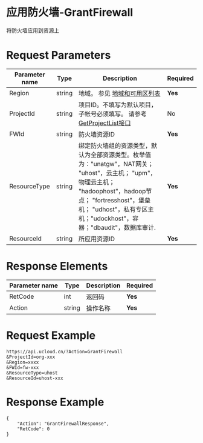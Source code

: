 # 应用防火墙-GrantFirewall

将防火墙应用到资源上

# Request Parameters
|Parameter name|Type|Description|Required|
|---|---|---|---|
|Region|string|地域。 参见 [地域和可用区列表](../summary/regionlist.html)|**Yes**|
|ProjectId|string|项目ID。不填写为默认项目，子帐号必须填写。 请参考[GetProjectList接口](../summary/get_project_list.html)|No|
|FWId|string|防火墙资源ID|**Yes**|
|ResourceType|string|绑定防火墙组的资源类型，默认为全部资源类型。枚举值为："unatgw"，NAT网关； "uhost"，云主机； "upm"，物理云主机； "hadoophost"，hadoop节点； "fortresshost"，堡垒机； "udhost"，私有专区主机；"udockhost"，容器；"dbaudit"，数据库审计.|**Yes**|
|ResourceId|string|所应用资源ID|**Yes**|

# Response Elements
|Parameter name|Type|Description|Required|
|---|---|---|---|
|RetCode|int|返回码|**Yes**|
|Action|string|操作名称|**Yes**|

# Request Example
```
https://api.ucloud.cn/?Action=GrantFirewall
&ProjectId=org-xxx
&Region=xxxx
&FWId=fw-xxx
&ResourceType=uhost
&ResourceId=uhost-xxx
```

# Response Example
```
{
    "Action": "GrantFirewallResponse", 
    "RetCode": 0
}
```

